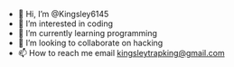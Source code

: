 - 👋 Hi, I’m @Kingsley6145
- 👀 I’m interested in coding
- 🌱 I’m currently learning programming
- 💞️ I’m looking to collaborate on hacking
- 📫 How to reach me email kingsleytrapking@gmail.com

<!---
Kingsley6145/Kingsley6145 is a ✨ special ✨ repository because its `README.md` (this file) appears on your GitHub profile.
You can click the Preview link to take a look at your changes.
--->
